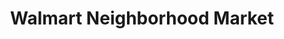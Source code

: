 ---
title: "Walmart Neighborhood Market"
url: /winston-salem/walmart-neighborhood-market-brookberry-park-avenue/
shop: supermarket
---